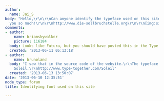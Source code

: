 ```yaml
---
author:
  name: Jai_S
body: "Hello,\r\n\r\nCan anyone identify the typeface used on this site?\r\nThank
  you so much!\r\n\r\nhttp://www.die-sollbruchstelle.org\r\n\r\n[img:sites/default/files/old-images/die-sollbruchstelle_5075.jpg]"
comments:
- author:
    name: brianskywalker
    picture: 116184
  body: Looks like Futura, but you should have posted this in the Type ID board.
  created: '2013-06-11 05:13:18'
- author:
    name: brunoland
  body: "I saw that in the source code of the website.\r\nThe typeface is probably
    Soleil.\r\nhttp://www.type-together.com/Soleil"
  created: '2013-06-13 13:50:07'
date: '2013-06-10 12:35:51'
node_type: forum
title: Identifying font used on this site

---
```

